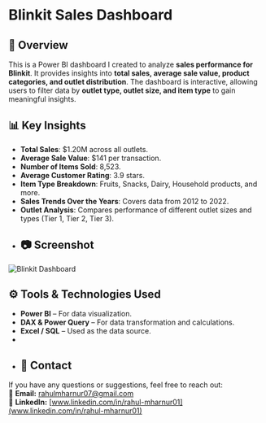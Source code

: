 # Blinkit Sales Dashboard  
## 📌 Overview  
This is a Power BI dashboard I created to analyze **sales performance for Blinkit**. It provides insights into **total sales, average sale value, product categories, and outlet distribution**. The dashboard is interactive, allowing users to filter data by **outlet type, outlet size, and item type** to gain meaningful insights.  
## 📊 Key Insights  
- **Total Sales**: $1.20M across all outlets.  
- **Average Sale Value**: $141 per transaction.  
- **Number of Items Sold**: 8,523.  
- **Average Customer Rating**: 3.9 stars.  
- **Item Type Breakdown**: Fruits, Snacks, Dairy, Household products, and more.  
- **Sales Trends Over the Years**: Covers data from 2012 to 2022.  
- **Outlet Analysis**: Compares performance of different outlet sizes and types (Tier 1, Tier 2, Tier 3).
- ## 📷 Screenshot  
![Blinkit Dashboard](https://raw.githubusercontent.com/your-username/Blinkit-Dashboard/main/Screenshot.png)

## ⚙️ Tools & Technologies Used  
- **Power BI** – For data visualization.  
- **DAX & Power Query** – For data transformation and calculations.  
- **Excel / SQL** – Used as the data source.
- 
- ## 📩 Contact  
 If you have any questions or suggestions, feel free to reach out:  
  📧 **Email:** [rahulmharnur07@gmail.com](rahulmharnur07@gmail.com)   
🔗 **LinkedIn:** [www.linkedin.com/in/rahul-mharnur01](www.linkedin.com/in/rahul-mharnur01)  
  
